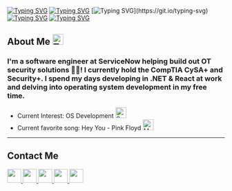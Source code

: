 [![Typing SVG](https://readme-typing-svg.demolab.com?font=Fira+Code&size=32&duration=1&pause=5000&color=00FF00&random=false&width=229&height=55&lines=jacob%40github)](https://git.io/typing-svg)
[![Typing SVG](https://readme-typing-svg.demolab.com?font=Fira+Code&size=32&duration=1&pause=5000&color=FFFCFB&background=FF000000&random=false&width=13&height=55&lines=%3A)](https://git.io/typing-svg)
[![Typing SVG](https://readme-typing-svg.demolab.com?font=Fira+Code&size=32&duration=1&pause=5000&color=4E7C9A&random=false&width=18&height=55&lines=~)](https://git.io/typing-svg)
[![Typing SVG](https://readme-typing-svg.demolab.com?font=Fira+Code&size=32&duration=1&pause=5000&color=FFFCFB&background=FF000000&random=false&width=31&height=55&lines=%24)](https://git.io/typing-svg)
[![Typing SVG](https://readme-typing-svg.demolab.com?font=Fira+Code&size=32&duration=3000&pause=1000&color=FFFCFB&random=false&width=650&height=55&lines=echo+%22Hey+there!+I'm+Jacob+Hegy!%22)](https://git.io/typing-svg)

## About Me <img src="https://raw.githubusercontent.com/Tarikul-Islam-Anik/Animated-Fluent-Emojis/master/Emojis/Smilies/Thinking%20Face.png" alt="Thinking Face" width="25" height="25" /></h1>

### I'm a software engineer at ServiceNow helping build out OT security solutions 👨‍💻! I currently hold the CompTIA CySA+ and Security+. I spend my days developing in .NET & React at work and delving into operating system development in my free time.
* Current Interest: OS Development <img src="https://raw.githubusercontent.com/Tarikul-Islam-Anik/Animated-Fluent-Emojis/master/Emojis/Objects/Satellite%20Antenna.png" alt="Satellite Antenna" width="25" height="25" />
* Current favorite song: Hey You - Pink Floyd <img src="https://raw.githubusercontent.com/Tarikul-Islam-Anik/Animated-Fluent-Emojis/master/Emojis/Objects/Musical%20Notes.png" alt="Musical Notes" width="25" height="25" />

<hr />

## Contact Me
<a href="mailto:JacobHegy@gmail.com"><img src="https://github.com/Jacob-Hegy/Jacob-Hegy/assets/85857129/cf3e8be5-a3b1-4fe0-9e1d-66d68c25b80a"
 width="32" height="32" />
<a href="https://linkedin.com/in/jmhegy-cs"><img src="https://github.com/danielcranney/profileme-dev/blob/main/public/icons/socials/linkedin.svg" width="32" height="32" />
<a href="https://www.instagram.com/jacobhegy/"><img src="https://github.com/Jacob-Hegy/Jacob-Hegy/assets/85857129/26cb52af-87cc-4f03-9a86-6ba0731e9397" width="32" height="32" />
<a href="https://www.facebook.com/jacob.hegy/"><img src="https://github.com/Jacob-Hegy/Jacob-Hegy/assets/85857129/e79ada6e-d014-4494-9b06-210196a510be" width="32" height="32" />
<a href="https://www.youtube.com/channel/UCDDyrowzElO9amOVGDTtd6A"><img src="https://github.com/danielcranney/profileme-dev/blob/main/public/icons/socials/youtube.svg" width="32" height="32" />



<!--
**Jacob-Hegy/Jacob-Hegy** is a ✨ _special_ ✨ repository because its `README.md` (this file) appears on your GitHub profile.

Here are some ideas to get you started:
- 🔭 I’m currently working on ...
- 🌱 I’m currently learning ...
- 👯 I’m looking to collaborate on ...
- 🤔 I’m looking for help with ...
- 💬 Ask me about ...
- 📫 How to reach me: ...
- 😄 Pronouns: ...
- ⚡ Fun fact: ...
-->
